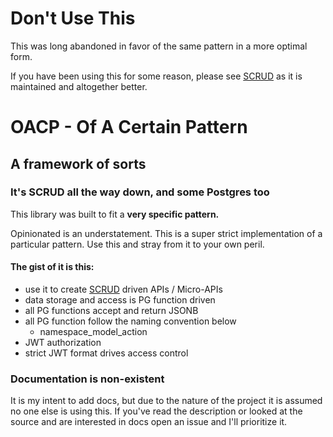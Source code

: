 # Don't Use This

This was long abandoned in favor of the same pattern in a more optimal form.

If you have been using this for some reason, please see [SCRUD](https://github.com/doesdev/scrud) as it is maintained and altogether better.

# OACP - Of A Certain Pattern
## A framework of sorts

### It's SCRUD all the way down, and some Postgres too

This library was built to fit a **very specific pattern.**

Opinionated is an understatement. This is a super strict
implementation of a particular pattern. Use this and
stray from it to your own peril.

#### The gist of it is this:
- use it to create [SCRUD](https://en.wikipedia.org/wiki/Create,_read,_update_and_delete) driven APIs / Micro-APIs
- data storage and access is PG function driven
- all PG functions accept and return JSONB
- all PG function follow the naming convention below
  * namespace_model_action
- JWT authorization
- strict JWT format drives access control

### Documentation is non-existent
It is my intent to add docs, but due to the nature of
the project it is assumed no one else is using this.
If you've read the description or looked at the source
and are interested in docs open an issue and I'll
prioritize it.
